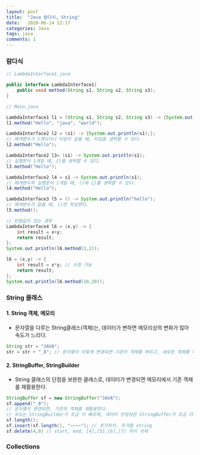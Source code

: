 ```yaml
---
layout: post
title:  "Java 람다식, String"
date:   2020-06-14 12:17
categories: Java
tags: java
comments: 1
---
```


### 람다식

```java
// LambdaInterface1.java

public interface LambdaInterface1{
    public void method(String s1, String s2, String s3);
}

// Main.java

LambdaInterface1 l1 = (String s1, String s2, String s3) -> {System.out.println(s1+s2+s3);};
l1.method("Hello", "java", "world");

LambdaInterface2 l2 = (s1) -> {System.out.println(s1);};
// 매개변수가 1개이거나 타입이 같을 때, 타입을 생략할 수 있다.
l2.method("Hello");

LambdaInterface2 l3= (s1) -> System.out.println(s1);
// 실행문이 1개일 때, {}를 생략할 수 있다.
l3.method("Hello");

LambdaInterface2 l4 = s1 -> System.out.println(s1);
// 매개변수와 실행문이 1개일 때, ()와 {}를 생략할 수 있다.
l4.method("Hello");

LambdaInterface3 l5 = () -> System.out.println("hello");
// 매개변수가 없을 때, ()만 작성한다.
l5.method();

// 반환값이 있는 경우
LambdaInterface4 l6 = (x,y) -> {
    int result = x+y;
    return result;
};
System.out.println(l6.method(1,2));

l6 = (x,y) -> {
    int result = x*y; // 수정 가능
    return result;
};
System.out.println(l6.method(10,20));
```

### String 클래스

#### 1. String 객체, 메모리

- 문자열을 다루는 String클래스(객체)는, 데이터가 변하면 메모리상의 변화가 많아 속도가 느리다.

```java
String str = "JAVA";
str = str + "_8"; // 문자열이 이렇게 변경되면 기존의 객체를 버리고, 새로운 객체를 메모리에 생성한다. 이때, 기존 객체는 GC에 의해서 메모리 회수가 이루어진다. 기존 객체를 복사해서, 새로운 메모리상에 새로운 객체를 만든다. 이는 속도의 저하를 야기하기도 한다.
```

#### 2. StringBuffer, StringBuilder

- String 클래스의 단점을 보완한 클래스로, 데이터가 변경되면 메모리에서 기존 객체를 재활용한다.

```java
StringBuffer sf = new StringBuffer("JAVA");
sf.append("_8");
// 문자열이 변경되면, 기존의 객체를 재활용한다.
// 속도는 StringBuilder가 조금 더 빠르며, 데이터 안정성은 StringBuffer가 조금 더 좋다.
sf.length();
sf.insert(sf.length(), "~~~~"); // 추가위치, 추가할 string
sf.delete(4,8) // start, end, [4],[5],[6],[7] 까지 삭제
```

### Collections
